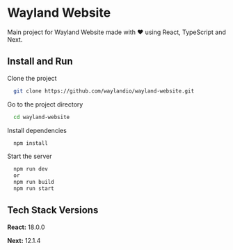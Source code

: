 
# Wayland Website
Main project for Wayland Website made with ❤️ using React, TypeScript and Next.


## Install and Run

Clone the project

```bash
  git clone https://github.com/waylandio/wayland-website.git
```

Go to the project directory

```bash
  cd wayland-website
```

Install dependencies

```bash
  npm install
```

Start the server

```bash
  npm run dev
  or
  npm run build
  npm run start
```


## Tech Stack Versions

**React:** 18.0.0

**Next:** 12.1.4


